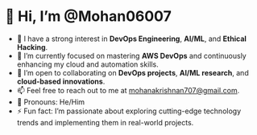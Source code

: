 # 👋 Hi, I’m @Mohan06007
- 👀 I have a strong interest in **DevOps Engineering**, **AI/ML**, and **Ethical Hacking**.
- 🌱 I’m currently focused on mastering **AWS DevOps** and continuously enhancing my cloud and automation skills.
- 🤝 I’m open to collaborating on **DevOps projects**, **AI/ML research**, and **cloud-based innovations**.
- 📫 Feel free to reach out to me at [mohanakrishnan707@gmail.com](mailto:mohanakrishnan707@gmail.com).
- 🔧 Pronouns: He/Him
- ⚡ Fun fact: I’m passionate about exploring cutting-edge technology trends and implementing them in real-world projects.

